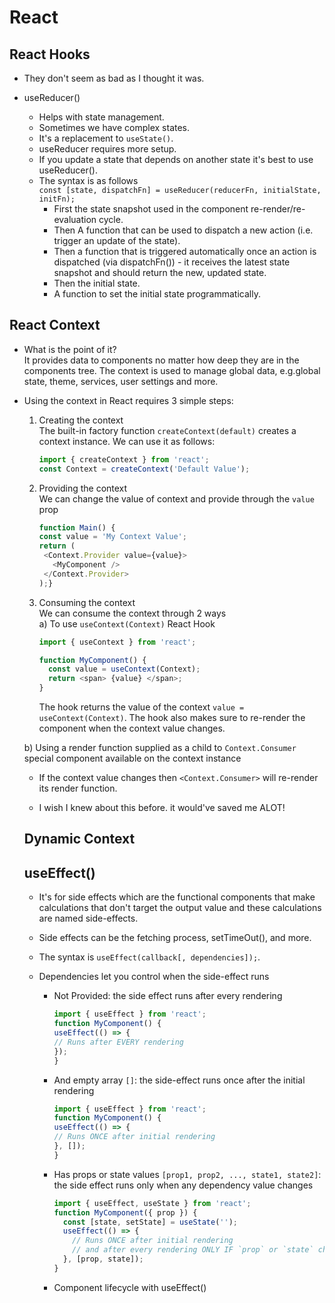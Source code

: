 # React  

## React Hooks  

* They don't seem as bad as I thought it was.  

* useReducer()  
    * Helps with state management.
    * Sometimes we have complex states.
    * It's a replacement to `useState()`.
    * useReducer requires more setup.  
    * If you update a state that depends on another state it's best to use useReducer(). 
    * The syntax is as follows  
    `const [state, dispatchFn] = useReducer(reducerFn, initialState, initFn);`
      * First the state snapshot used in the component re-render/re-evaluation cycle.
      * Then A function that can be used to dispatch a new action (i.e. trigger an update of the state).
      * Then a function that is triggered automatically once an action is dispatched (via dispatchFn()) - it receives the latest state snapshot and should return the new, updated state.
      * Then the initial state.
      * A function to set the initial state programmatically.

## React Context  

* What is the point of it?  
It provides data to components no matter how deep they are in the components tree. The context is used to manage global data, e.g.global state, theme, services, user settings and more.  

* Using the context in React requires 3 simple steps:  
  1. Creating the context  
   The built-in factory function `createContext(default)` creates a context instance. We can use it as follows:  
      ```javascript
      import { createContext } from 'react';
      const Context = createContext('Default Value');
      ```  
    

  2. Providing the context  
   We can change the value of context and provide through the `value` prop  
      ```javascript
      function Main() {
     const value = 'My Context Value';
     return (
       <Context.Provider value={value}>
         <MyComponent />
       </Context.Provider>
     );} 
     ```  

  3. Consuming the context  
   We can consume the context through 2 ways  
   a) To use `useContext(Context)` React Hook  
      ```javascript
      import { useContext } from 'react';

      function MyComponent() {
        const value = useContext(Context);
        return <span> {value} </span>;
      }
      ```  
      The hook returns the value of the context `value = useContext(Context)`. The hook also makes sure to re-render the component when the context value changes.  

   b) Using a render function supplied as a child to `Context.Consumer` special component available on the context instance


   * If the context value changes then `<Context.Consumer>` will re-render its render function.

   * I wish I knew about this before. it would've saved me ALOT!  

  ## Dynamic Context  


  ## useEffect() 

  * It's for side effects which are the functional components that make calculations that don't target the output value and these calculations are named side-effects.
  * Side effects can be the fetching process, setTimeOut(), and more.
  * The syntax is `useEffect(callback[, dependencies]);`.

  * Dependencies let you control when the side-effect runs  
    * Not Provided: the side effect runs after every rendering   
      ```javascript
      import { useEffect } from 'react';
      function MyComponent() {
      useEffect(() => {
      // Runs after EVERY rendering
      });  
      }
      ```   

    * And empty array `[]`: the side-effect runs once after the initial rendering   
      ```javascript
      import { useEffect } from 'react';
      function MyComponent() {
      useEffect(() => {
      // Runs ONCE after initial rendering
      }, []);
      }
      ```  

    * Has props or state values `[prop1, prop2, ..., state1, state2]`: the side effect runs only when any dependency value changes  

      ```javascript
      import { useEffect, useState } from 'react';
      function MyComponent({ prop }) {
        const [state, setState] = useState('');
        useEffect(() => {
          // Runs ONCE after initial rendering
          // and after every rendering ONLY IF `prop` or `state` changes
        }, [prop, state]);
      }
      ```  

    * Component lifecycle with useEffect()

    